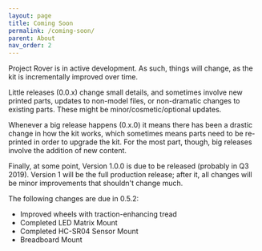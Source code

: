 ```yaml
---
layout: page
title: Coming Soon
permalink: /coming-soon/
parent: About
nav_order: 2
---
```


Project Rover is in active development. As such, things will change, as the kit is incrementally improved over time.

Little releases (0.0.x) change small details, and sometimes involve new printed parts, updates to non-model files, or non-dramatic changes to existing parts. These might be minor/cosmetic/optional updates.

Whenever a big release happens (0.x.0) it means there has been a drastic change in how the kit works, which sometimes means parts need to be re-printed in order to upgrade the kit. For the most part, though, big releases involve the addition of new content.

Finally, at some point, Version 1.0.0 is due to be released (probably in Q3 2019). Version 1 will be the full production release; after it, all changes will be minor improvements that shouldn't change much.

The following changes are due in 0.5.2:

- Improved wheels with traction-enhancing tread
- Completed LED Matrix Mount
- Completed HC-SR04 Sensor Mount
- Breadboard Mount
